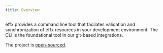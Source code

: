 ```yaml
---
title: Overview
---
```


effx provides a command line tool that facilates validation and synchronization of effx resources in your development environment.
The CLI is the foundational tool in our git-based integrations.

The project is [open-sourced](https://github.com/effxhq/effx-cli).
